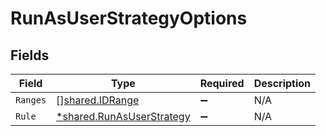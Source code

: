 # RunAsUserStrategyOptions


## Fields

| Field                                                                        | Type                                                                         | Required                                                                     | Description                                                                  |
| ---------------------------------------------------------------------------- | ---------------------------------------------------------------------------- | ---------------------------------------------------------------------------- | ---------------------------------------------------------------------------- |
| `Ranges`                                                                     | [][shared.IDRange](../../../pkg/models/shared/idrange.md)                    | :heavy_minus_sign:                                                           | N/A                                                                          |
| `Rule`                                                                       | [*shared.RunAsUserStrategy](../../../pkg/models/shared/runasuserstrategy.md) | :heavy_minus_sign:                                                           | N/A                                                                          |
